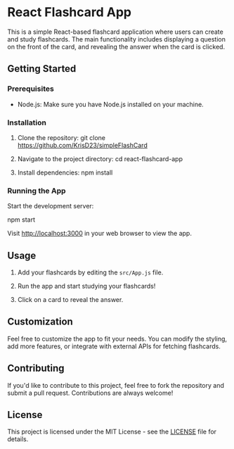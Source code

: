 # React Flashcard App

This is a simple React-based flashcard application where users can create and study flashcards. The main functionality includes displaying a question on the front of the card, and revealing the answer when the card is clicked.

## Getting Started

### Prerequisites

- Node.js: Make sure you have Node.js installed on your machine.

### Installation

1. Clone the repository:
   git clone https://github.com/KrisD23/simpleFlashCard

2. Navigate to the project directory:
   cd react-flashcard-app

3. Install dependencies:
   npm install

### Running the App

Start the development server:

npm start

Visit [http://localhost:3000](http://localhost:3000) in your web browser to view the app.

## Usage

1. Add your flashcards by editing the `src/App.js` file.

2. Run the app and start studying your flashcards!

3. Click on a card to reveal the answer.

## Customization

Feel free to customize the app to fit your needs. You can modify the styling, add more features, or integrate with external APIs for fetching flashcards.

## Contributing

If you'd like to contribute to this project, feel free to fork the repository and submit a pull request. Contributions are always welcome!

## License

This project is licensed under the MIT License - see the [LICENSE](LICENSE) file for details.
